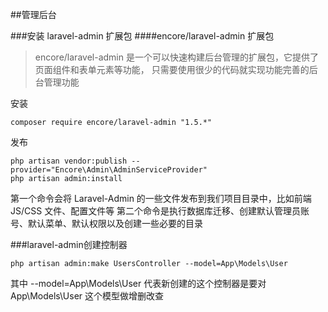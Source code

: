 ##管理后台

###安装 laravel-admin 扩展包
####encore/laravel-admin 扩展包
>encore/laravel-admin 是一个可以快速构建后台管理的扩展包，它提供了页面组件和表单元素等功能，
只需要使用很少的代码就实现功能完善的后台管理功能

安装
~~~
composer require encore/laravel-admin "1.5.*"
~~~
发布
~~~
php artisan vendor:publish --provider="Encore\Admin\AdminServiceProvider"
php artisan admin:install
~~~
第一个命令会将 Laravel-Admin 的一些文件发布到我们项目目录中，比如前端 JS/CSS 文件、配置文件等
第二个命令是执行数据库迁移、创建默认管理员账号、默认菜单、默认权限以及创建一些必要的目录



###laravel-admin创建控制器
~~~
php artisan admin:make UsersController --model=App\Models\User
~~~
其中 --model=App\\Models\\User 代表新创建的这个控制器是要对 App\Models\User 这个模型做增删改查

